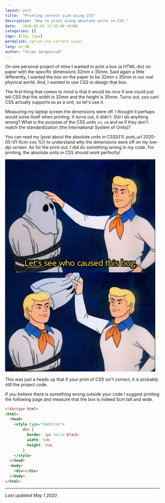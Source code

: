 ```yaml
---
layout: post
title:  "Printing correct size using CSS"
description: "How to print using absolute units in CSS."
date:   2020-05-01 12:35:00 +0100
categories: []
tags: [CSS, tips]
permalink: /print-css-correct-size/
lang: en_GB
author: "Stian Jørgensrud"
---
```


On one personal project of mine I wanted to print a box (a HTML div) on paper with the specific dimensions 32mm x 35mm. Said again a little differently, I wanted the box on the paper to be 32mm x 35mm in our real physical world. And, I wanted to use CSS to design that box.

The first thing that comes to mind is that it would be nice if one could just tell CSS that the width is 32mm and the height is 35mm. Turns out, you can! CSS actually supports `mm` as a unit, so let's use it.

Measuring my laptop screen the dimensions were off. I thought it perhaps would solve itself when printing. It turns out, it didn't. Did I do anything wrong? What is the purpose of the CSS units `in`, `cm` and `mm` if they don't match the standardization (the International System of Units)?

You can read my [post about the absolute units in CSS]({% post_url 2020-05-01-5cm-css %}) to understand why the dimensions were off on my low-dpi screen. As for the print-out, I did do something wrong in my code. For printing, the absolute units in CSS should work perfectly!

![It was me all along](/assets/bug_meme.jpg "It was me all along")

This was just a heads up that if your print of CSS isn't correct, it is probably still the project code.

If you believe there is something wrong outside your code I suggest printing the following page and measure that the box is indeed 5cm tall and wide.

```html
<!doctype html>
<html>
  <head>
    <style type="text/css">
        div {
          border: 1px solid black;
          width: 5cm;
          height: 5cm;
        }
    </style>
  </head>
  <body>
    <div></div>
  </body>
</html>
```

---
_Last updated May 1 2020_
